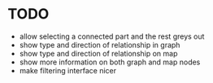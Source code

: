 # TODO

* allow selecting a connected part and the rest greys out
* show type and direction of relationship in graph
* show type and direction of relationship on map
* show more information on both graph and map nodes
* make filtering interface nicer
